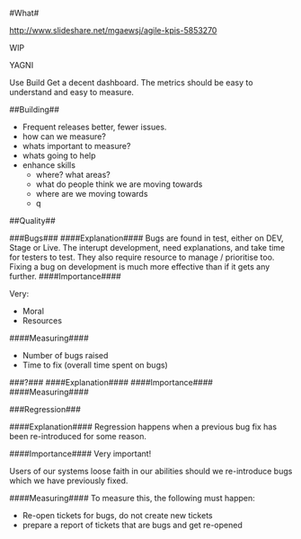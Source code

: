 #What#

http://www.slideshare.net/mgaewsj/agile-kpis-5853270

WIP

YAGNI

Use Build Get a decent dashboard. The metrics should be easy to understand and easy to measure.

##Building##

* Frequent releases better, fewer issues.
* how can we measure?
* whats important to measure?
* whats going to help
* enhance skills 
  * where? what areas?
  * what do people think we are moving towards
  * where are we moving towards
  * q

##Quality##

###Bugs###
####Explanation####
Bugs are found in test, either on DEV, Stage or Live. The interupt development, need explanations, and take time for testers to test. They also require resource to manage / prioritise too. Fixing a bug on development is much more effective than if it gets any further.
####Importance####

Very:

* Moral
* Resources

####Measuring####
* Number of bugs raised
* Time to fix (overall time spent on bugs)

###?###
####Explanation####
####Importance####
####Measuring####

###Regression###

####Explanation####
Regression happens when a previous bug fix has been re-introduced for some reason.

####Importance####
Very important!

Users of our systems loose faith in our abilities should we re-introduce bugs which we have previously fixed.

####Measuring####
To measure this, the following must happen:
 * Re-open tickets for bugs, do not create new tickets
 * prepare a report of tickets that are bugs and get re-opened
